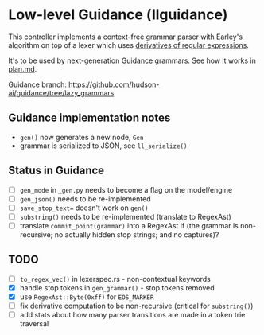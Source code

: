 # Low-level Guidance (llguidance)

This controller implements a context-free grammar parser with Earley's algorithm
on top of a lexer which uses [derivatives of regular expressions](../derivre/README.md).

It's to be used by next-generation [Guidance](https://github.com/guidance-ai/guidance) grammars.
See how it works in [plan.md](./plan.md).

Guidance branch: https://github.com/hudson-ai/guidance/tree/lazy_grammars

## Guidance implementation notes

- `gen()` now generates a new node, `Gen`
- grammar is serialized to JSON, see `ll_serialize()`

## Status in Guidance

- [ ] `gen_mode` in `_gen.py` needs to become a flag on the model/engine
- [ ] `gen_json()` needs to be re-implemented
- [ ] `save_stop_text=` doesn't work on `gen()`
- [ ] `substring()` needs to be re-implemented (translate to RegexAst)
- [ ] translate `commit_point(grammar)` into a RegexAst if
      (the grammar is non-recursive; 
      no actually hidden stop strings; 
      and no captures)?

## TODO

- [ ] `to_regex_vec()` in lexerspec.rs - non-contextual keywords
- [x] handle stop tokens in `gen_grammar()` - stop tokens removed
- [x] use `RegexAst::Byte(0xff)` for `EOS_MARKER`
- [ ] fix derivative computation to be non-recursive (critical for `substring()`)
- [ ] add stats about how many parser transitions are made in a token trie traversal

